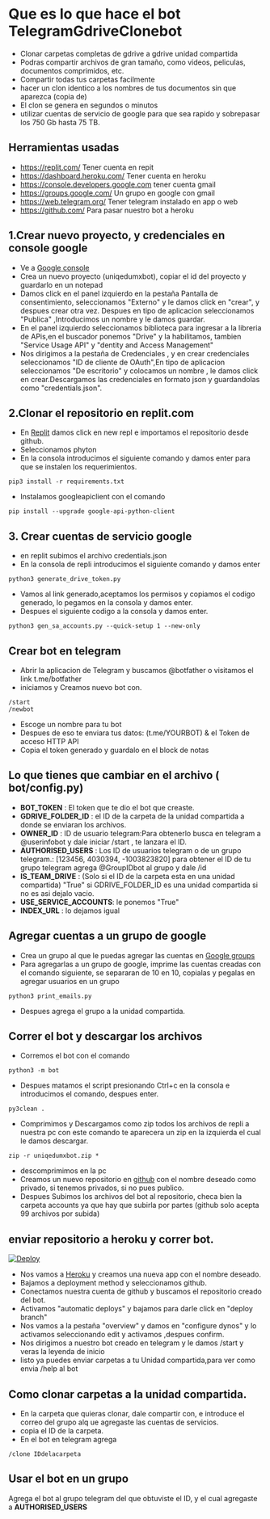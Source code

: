 # Que es lo que hace el bot TelegramGdriveClonebot
- Clonar carpetas completas de gdrive a gdrive unidad compartida
- Podras compartir archivos de gran tamaño, como videos, peliculas, documentos comprimidos, etc.
- Compartir todas tus carpetas facilmente
- hacer un clon identico a los nombres de tus documentos sin que aparezca (copia de)
- El clon se genera en segundos o minutos
- utilizar cuentas de servicio de google para que sea rapido y sobrepasar los 750 Gb hasta 75 TB.

## Herramientas usadas
- https://replit.com/  Tener cuenta en repit
- https://dashboard.heroku.com/ Tener cuenta en heroku
- https://console.developers.google.com tener cuenta gmail
- https://groups.google.com/   Un grupo en google con gmail
- https://web.telegram.org/   Tener telegram instalado en app o web
- https://github.com/  Para pasar nuestro bot a heroku

## 1.Crear nuevo proyecto, y  credenciales en console google
- Ve a [Google console](https://console.developers.google.com)
- Crea un nuevo proyecto (uniqedumxbot), copiar el id del proyecto y guardarlo en un notepad
- Damos click en el panel izquierdo en la pestaña Pantalla de consentimiento, seleccionamos "Externo" y le damos click en "crear", y despues crear otra vez. Despues en tipo de aplicacion seleccionamos "Publica" ,Introducimos un nombre y le damos guardar.
- En el panel izquierdo seleccionamos biblioteca para ingresar a la libreria de APis,en el buscador ponemos "Drive" y la habilitamos, tambien "Service Usage API" y "dentity and Access Management"
- Nos dirigimos a la pestaña de Credenciales , y en crear credenciales seleccionamos "ID de cliente de OAuth",En tipo de aplicacion seleccionamos "De escritorio" y colocamos un nombre , le damos click en crear.Descargamos las credenciales en formato json y guardandolas como "credentials.json".

## 2.Clonar el repositorio en replit.com
- En [Replit](https://replit.com/) damos click en new repl e importamos el repositorio desde github.
- Seleccionamos phyton
- En la consola introducimos el siguiente comando y damos enter para que se instalen los requerimientos.
```
pip3 install -r requirements.txt
```
- Instalamos googleapiclient con el comando
```
pip install --upgrade google-api-python-client
```
## 3. Crear cuentas de servicio google
- en replit subimos el archivo credentials.json
- En la consola de repli introducimos el siguiente comando y damos enter
```
python3 generate_drive_token.py
```
- Vamos al link generado,aceptamos los permisos y copiamos el codigo generado, lo pegamos en la consola y damos enter.
- Despues el siguiente codigo a la consola y damos enter.
```
python3 gen_sa_accounts.py --quick-setup 1 --new-only
```

## Crear bot en telegram
- Abrir la aplicacion de Telegram y buscamos @botfather o visitamos el link t.me/botfather
- iniciamos y Creamos nuevo bot con.
```
/start
/newbot
```
- Escoge un nombre para tu bot
- Despues de eso te enviara tus datos: (t.me/YOURBOT) & el Token de acceso HTTP API
- Copia el token generado y guardalo en el block de notas

## Lo que tienes que cambiar en el archivo ( bot/config.py)
- **BOT_TOKEN** : El token que te dio el bot que creaste.
- **GDRIVE_FOLDER_ID** : el ID de la carpeta de la unidad compartida a donde se enviaran los archivos.
- **OWNER_ID** : ID de usuario telegram:Para obtenerlo busca en telegram a @userinfobot y dale iniciar /start , te lanzara el ID.
- **AUTHORISED_USERS** : Los ID de usuarios telegram o de un grupo telegram.: [123456, 4030394, -1003823820] para obtener el ID de tu grupo telegram agrega @GroupIDbot al grupo y dale /id
- **IS_TEAM_DRIVE** : (Solo si el ID de la carpeta esta en una unidad compartida) "True" si GDRIVE_FOLDER_ID es una unidad compartida si no es asi dejalo vacio.
- **USE_SERVICE_ACCOUNTS**: le ponemos "True"
- **INDEX_URL** : lo dejamos igual

## Agregar cuentas a un grupo de google
- Crea un grupo al que le puedas agregar las cuentas en [Google groups](https://groups.google.com/)
- Para agregarlas a un grupo de google, imprime las cuentas creadas con el comando siguiente, se separaran de 10 en 10, copialas y pegalas en agregar usuarios en un grupo

```
python3 print_emails.py
```
- Despues agrega el grupo a la unidad compartida.

## Correr el bot y descargar los archivos
- Corremos el bot con el comando
```
python3 -m bot
```
- Despues matamos el script presionando Ctrl+c en la consola e introducimos el comando, despues enter.
```
py3clean .
```
- Comprimimos y Descargamos como zip todos los archivos de repli a nuestra pc con este comando te aparecera un zip en la izquierda el cual le damos descargar.
```
zip -r uniqedumxbot.zip *
```
- descomprimimos en la pc
- Creamos un nuevo repositorio en [github](https://github.com) con el nombre deseado como privado, si tenemos privados, si no pues publico.
- Despues Subimos los archivos del bot al repositorio, checa bien la carpeta accounts ya que hay que subirla por partes (github solo acepta 99 archivos por subida)

## enviar repositorio a heroku y correr bot.
[![Deploy](https://www.herokucdn.com/deploy/button.svg)](https://dashboard.heroku.com/new?template=https://github.com/abdiasriver/TelegramGdriveClonebot)
- Nos vamos a [Heroku](https://dashboard.heroku.com/) y creamos una nueva app con el nombre deseado.
- Bajamos a deployment method y seleccionamos github.
- Conectamos nuestra cuenta de github y buscamos el repositorio creado del bot.
- Activamos "automatic deploys" y bajamos para darle click en "deploy branch"
- Nos vamos a la pestaña "overview" y damos en "configure dynos" y lo activamos seleccionando edit y activamos ,despues confirm.
- Nos dirigimos a nuestro bot creado en telegram y le damos /start y veras la leyenda de inicio
- listo ya puedes enviar carpetas a tu Unidad compartida,para ver como envia /help al bot

## Como clonar carpetas a la unidad compartida.
- En la carpeta que quieras clonar, dale compartir con, e introduce el correo del grupo alq ue agregaste las cuentas de servicios.
- copia el ID de la carpeta.
- En el bot en telegram agrega
```
/clone IDdelacarpeta
```

## Usar el bot en un grupo
Agrega el bot al grupo telegram del que obtuviste el ID, y el cual agregaste a **AUTHORISED_USERS**
